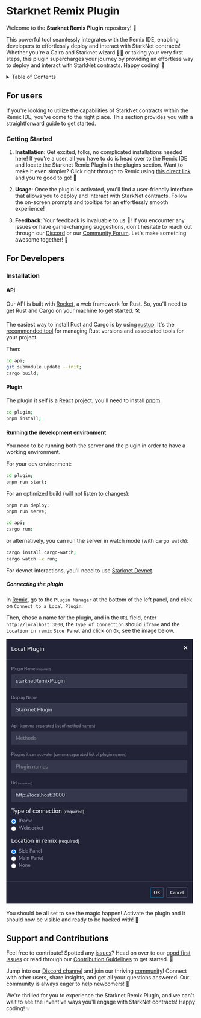 # Starknet Remix Plugin

Welcome to the **Starknet Remix Plugin** repository! 🎉 

This powerful tool seamlessly integrates with the Remix IDE, enabling developers to effortlessly deploy and interact with StarkNet contracts! Whether you're a Cairo and Starknet wizard 🧙‍♂️ or taking your very first steps, this plugin supercharges your journey by providing an effortless way to deploy and interact with StarkNet contracts. Happy coding! 🚀

<details>
<summary>Table of Contents</summary>

- [Starknet Remix Plugin](#starknet-remix-plugin)
  - [For Users](#for-users)
    - [Getting Started](#getting-started)
      - Installation
      - Usage
      - Feedback
  - [For Developers](#for-developers)
    - [Installation](#installation)
      - [API](#api)
      - [Plugin](#plugin)
    - [Running the Development Environment](#running-the-development-environment)
      - [Connecting the Plugin](#connecting-the-plugin)
  - [Support and Contributions](#support-and-contributions)

</details>

## For users

If you're looking to utilize the capabilities of StarkNet contracts within the Remix IDE, you've come to the right place. This section provides you with a straightforward guide to get started.

### Getting Started

1. **Installation**: Get excited, folks, no complicated installations needed here! If you're a user, all you have to do is head over to the Remix IDE and locate the Starknet Remix Plugin in the plugins section. Want to make it even simpler? Click right through to Remix using [this direct link](https://remix.ethereum.org/#activate=Starknet-cairo1-compiler) and you're good to go! 🎉

2. **Usage**: Once the plugin is activated, you'll find a user-friendly interface that allows you to deploy and interact with StarkNet contracts. Follow the on-screen prompts and tooltips for an effortlessly smooth experience!

3. **Feedback**: Your feedback is invaluable to us 🌟! If you encounter any issues or have game-changing suggestions, don't hesitate to reach out through our [Discord](https://discord.com/invite/PaCMRFdvWT) or our [Community Forum](https://community.nethermind.io/). Let's make something awesome together! 🤝

## For Developers

### Installation

#### API

Our API is built with [Rocket](https://rocket.rs/), a web framework for Rust. So, you'll need to get Rust and Cargo on your machine to get started. 🛠️

The easiest way to install Rust and Cargo is by using [rustup](https://rustup.rs/). It's the [recommended tool](https://www.rust-lang.org/tools/install) for managing Rust versions and associated tools for your project.

Then:

```bash
cd api;
git submodule update --init;
cargo build;
```

#### Plugin

The plugin it self is a React project, you'll need to install [pnpm](https://pnpm.io/installation#using-npm).

```bash
cd plugin;
pnpm install;
```

#### Running the development environment

You need to be running both the server and the plugin in order to have a working environment.

For your dev environment:
```bash
cd plugin;
pnpm run start;
```

For an optimized build (will not listen to changes):
```
pnpm run deploy;
pnpm run serve;
```

```bash
cd api;
cargo run;
```

or alternatively, you can run the server in watch mode (with `cargo watch`):

```bash
cargo install cargo-watch;
cargo watch -x run;
```

For devnet interactions, you'll need to use [Starknet Devnet](https://github.com/Shard-Labs/starknet-devnet).

##### Connecting the plugin

In [Remix](http://remix-alpha.ethereum.org/), go to the `Plugin Manager` at the bottom of the left panel, and click on `Connect to a Local Plugin`.

Then, chose a name for the plugin, and in the `URL` field, enter `http://localhost:3000`, the `Type of Connection` should `iframe` and the `Location in remix` `Side Panel` and click on `Ok`, see the image below.

![Plugin Manager](./docs/images/plugin-import.png)

You should be all set to see the magic happen! Activate the plugin and it should now be visible and ready to be hacked with! 🚀

## Support and Contributions

Feel free to contribute! Spotted any [issues](https://github.com/NethermindEth/starknet-remix-plugin/issues)? Head on over to our [good first issues](https://github.com/NethermindEth/starknet-remix-plugin/issues?q=is%3Aissue+is%3Aopen+label%3A%22good+first+issue%22) or read through our [Contribution Guidelines](/docs/CONTRIBUTING.md) to get started. 📝

Jump into our [Discord channel](https://discord.com/invite/PaCMRFdvWT) and join our thriving [community](https://community.nethermind.io/)! Connect with other users, share insights, and get all your questions answered. Our community is always eager to help newcomers! 🤝

We're thrilled for you to experience the Starknet Remix Plugin, and we can't wait to see the inventive ways you'll engage with StarkNet contracts! Happy coding! 💡

